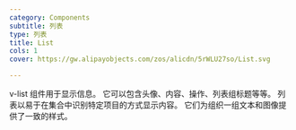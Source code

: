```yaml
---
category: Components
subtitle: 列表
type: 列表
title: List
cols: 1
cover: https://gw.alipayobjects.com/zos/alicdn/5rWLU27so/List.svg

---
```


v-list 组件用于显示信息。 它可以包含头像、内容、操作、列表组标题等等。 列表以易于在集合中识别特定项目的方式显示内容。 它们为组织一组文本和图像提供了一致的样式。

